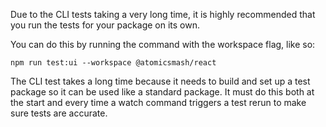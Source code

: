 Due to the CLI tests taking a very long time, it is highly recommended that you run the tests for your package on its own.

You can do this by running the command with the workspace flag, like so:

```
npm run test:ui --workspace @atomicsmash/react
```

The CLI test takes a long time because it needs to build and set up a test package so it can be used like a standard package. It must do this both at the start and every time a watch command triggers a test rerun to make sure tests are accurate.
